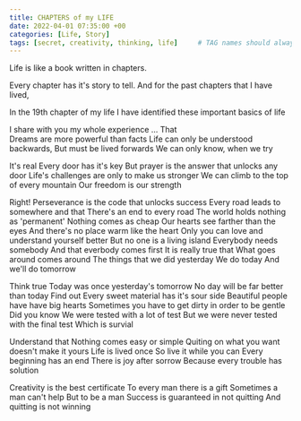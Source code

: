 ```yaml
---
title: CHAPTERS of my LIFE
date: 2022-04-01 07:35:00 +00
categories: [Life, Story]
tags: [secret, creativity, thinking, life]     # TAG names should always be lowercase
---
```


Life is like a book written in chapters.

Every chapter has it's story to tell.
And for the past chapters that I have lived, 

In the 19th chapter of my life
I have identified these important basics of life

I share with you my whole experience ...
That   
Dreams are more powerful than facts
Life can only be understood backwards, But must be lived forwards
We can only know, when we try

It's real
Every door has it's key
But prayer is the answer that unlocks any door
Life's challenges are only to make us stronger
We can climb to the top of every mountain
Our freedom is our strength

Right! 
Perseverance is the code that unlocks success
Every road leads to somewhere and that 
There's an end to every road
The world holds nothing as 'permanent'
Nothing comes as cheap
Our hearts see farther than the eyes
And there's no place warm like the heart
Only you can love and understand yourself better
But no one is a living island
Everybody needs somebody
And that everbody comes first
It is really true that
What goes around comes around
The things that we did yesterday 
We do today
And we'll do tomorrow

Think true 
Today was once yesterday's tomorrow
No day will be far better than today
Find out
Every sweet material has it's sour side
Beautiful people have have big hearts
Sometimes you have to get dirty in order to be gentle 
Did you know
We were tested with a lot of test
But we were never tested with the final test
Which is survial

Understand that
Nothing comes easy or simple
Quiting on what you want doesn't make it yours
Life is lived once
So live it while you can
Every beginning has an end
There is joy after sorrow
Because every trouble has solution

Creativity is the best certificate
To every man there is a gift
Sometimes a man can't help
But to be a man
Success is guaranteed in not quitting
And quitting is not winning